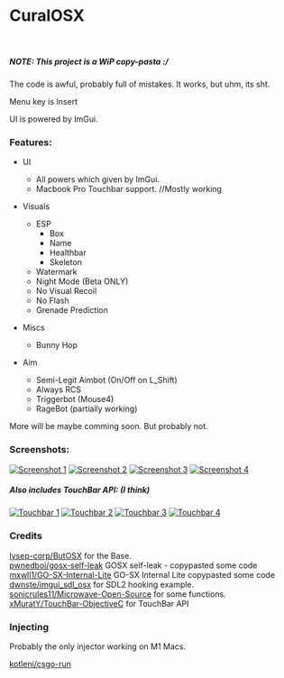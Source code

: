 <h1>CuralOSX</h1> <br>


##### NOTE: This project is a WiP copy-pasta :/
The code is awful, probably full of mistakes.
It works, but uhm, its sht.

Menu key is Insert

UI is powered by ImGui.

### Features:
- UI
    - All powers which given by ImGui.
    - Macbook Pro Touchbar support. //Mostly working
- Visuals
    - ESP
        - Box
        - Name
        - Healthbar
        - Skeleton
    - Watermark
    - Night Mode (Beta ONLY)
    - No Visual Recoil
    - No Flash
    - Grenade Prediction
- Miscs
    - Bunny Hop

- Aim
    - Semi-Legit Aimbot (On/Off on L_Shift)
    - Always RCS
    - Triggerbot (Mouse4)
    - RageBot (partially working)

More will be maybe comming soon.
But probably not.

### Screenshots:
[![Screenshot 1](https://i.imgur.com/N9uqNBP.png "Screenshot 1")](https://i.imgur.com/N9uqNBP.png "Screenshot 1")
[![Screenshot 2](https://i.imgur.com/owjrTTp.png "Screenshot 2")](https://i.imgur.com/owjrTTp.png "Screenshot 2")
[![Screenshot 3](https://i.imgur.com/PNMwTew.png "Screenshot 3")](https://i.imgur.com/PNMwTew.png "Screenshot 3")
[![Screenshot 4](https://i.imgur.com/EuF5VAN.png "Screenshot 4")](https://i.imgur.com/EuF5VAN.png "Screenshot 4")

##### Also includes TouchBar API: (I think)
[![Touchbar 1](https://i.imgur.com/hpJb5nz.png "Touchbar 1")](https://i.imgur.com/hpJb5nz.png "Touchbar 1")
[![Touchbar 2](https://i.imgur.com/uDwdRP7.png "Touchbar 2")](https://i.imgur.com/uDwdRP7.png "Touchbar 2")
[![Touchbar 3](https://i.imgur.com/3XqzUoV.png "Touchbar 3")](https://i.imgur.com/3XqzUoV.png "Touchbar 3")
[![Touchbar 4](https://i.imgur.com/4MxdOKf.png "Touchbar 4")](https://i.imgur.com/4MxdOKf.png "Touchbar 4")

### Credits

[lysep-corp/ButOSX](https://github.com/lysep-corp/ButOSX) for the Base. <br>
[pwnedboi/gosx-self-leak](https://github.com/pwnedboi/gosx-self-leak) GOSX self-leak - copypasted some code <br>
[mxwll1/GO-SX-Internal-Lite](https://github.com/mxwll1/GO-SX-Internal-Lite) GO-SX Internal Lite copypasted some code <br>
[dwnste/imgui_sdl_osx](https://github.com/dwnste/imgui_sdl_osx) for SDL2 hooking example. <br>
[sonicrules11/Microwave-Open-Source](https://github.com/sonicrules11/Microwave-Open-Source)  for some functions. <br>
[xMuratY/TouchBar-ObjectiveC](https://github.com/Lyceion/TouchBar-ObjectiveC)  for TouchBar API <br>


### Injecting

Probably the only injector working on M1 Macs.

[kotleni/csgo-run](https://github.com/kotleni/csgo-run)

